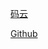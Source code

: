 [码云](https://gitee.com/liunian-zy/introduction-to-computer)

[Github](https://github.com/liunian-zy/introduction-to-computer)

